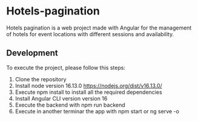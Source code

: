 # Hotels-pagination
Hotels pagination is a web project made with Angular for the management of hotels for event locations with different sessions and availability.

## Development
To execute the project, please follow this steps:
  1. Clone the repository
  2. Install node version 16.13.0 https://nodejs.org/dist/v16.13.0/
  2. Execute npm install to install all the required dependencies
  3. Install Angular CLI version version 16
  4. Execute the backend with npm run backend
  5. Execute in another terminar the app with npm start or ng serve -o


